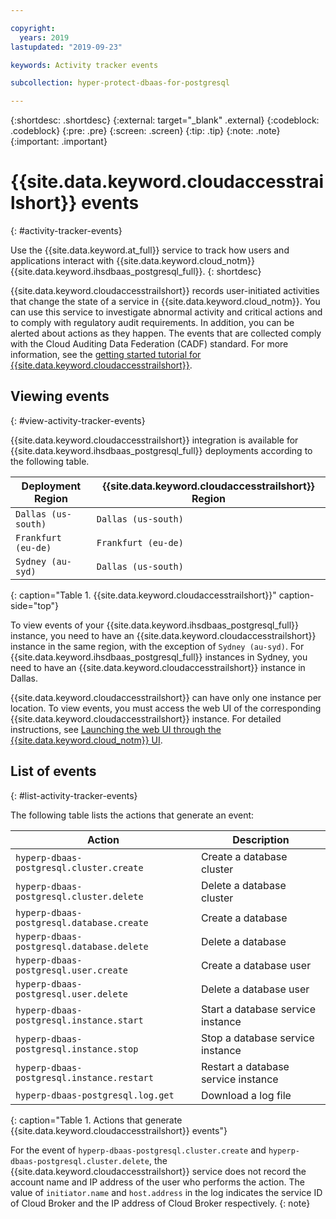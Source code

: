 ```yaml
---

copyright:
  years: 2019
lastupdated: "2019-09-23"

keywords: Activity tracker events

subcollection: hyper-protect-dbaas-for-postgresql

---
```


{:shortdesc: .shortdesc}
{:external: target="_blank" .external}
{:codeblock: .codeblock}
{:pre: .pre}
{:screen: .screen}
{:tip: .tip}
{:note: .note}
{:important: .important}

# {{site.data.keyword.cloudaccesstrailshort}} events
{: #activity-tracker-events}

Use the {{site.data.keyword.at_full}} service to track how users and applications interact with {{site.data.keyword.cloud_notm}} {{site.data.keyword.ihsdbaas_postgresql_full}}.
{: shortdesc}

{{site.data.keyword.cloudaccesstrailshort}} records user-initiated activities that change the state of a service in {{site.data.keyword.cloud_notm}}. You can use this service to investigate abnormal activity and critical actions and to comply with regulatory audit requirements. In addition, you can be alerted about actions as they happen. The events that are collected comply with the Cloud Auditing Data Federation (CADF) standard. For more information, see the [getting started tutorial for {{site.data.keyword.cloudaccesstrailshort}}](/docs/services/Activity-Tracker-with-LogDNA?topic=logdnaat-getting-started#getting-started).

## Viewing events
{: #view-activity-tracker-events}

{{site.data.keyword.cloudaccesstrailshort}} integration is available for {{site.data.keyword.ihsdbaas_postgresql_full}} deployments according to the following table.

Deployment Region | {{site.data.keyword.cloudaccesstrailshort}} Region
----------|-----------
`Dallas (us-south)` | `Dallas (us-south)`
`Frankfurt (eu-de)` | `Frankfurt (eu-de)`
`Sydney (au-syd)` | `Dallas (us-south)`
{: caption="Table 1. {{site.data.keyword.cloudaccesstrailshort}}" caption-side="top"}

To view events of your {{site.data.keyword.ihsdbaas_postgresql_full}} instance, you need to have an {{site.data.keyword.cloudaccesstrailshort}} instance in the same region, with the exception of `Sydney (au-syd)`. For {{site.data.keyword.ihsdbaas_postgresql_full}} instances in Sydney, you need to have an {{site.data.keyword.cloudaccesstrailshort}} instance in Dallas.

{{site.data.keyword.cloudaccesstrailshort}} can have only one instance per location. To view events, you must access the web UI of the corresponding {{site.data.keyword.cloudaccesstrailshort}} instance. For detailed instructions, see [Launching the web UI through the {{site.data.keyword.cloud_notm}} UI](/docs/services/Activity-Tracker-with-LogDNA?topic=logdnaat-launch#launch_step2).

## List of events
{: #list-activity-tracker-events}

The following table lists the actions that generate an event:

| Action                 | Description                               |
| ---------------------- | ----------------------------------------- |
| `hyperp-dbaas-postgresql.cluster.create` | Create a database cluster                 |
| `hyperp-dbaas-postgresql.cluster.delete` | Delete a database cluster                 |
| `hyperp-dbaas-postgresql.database.create` | Create a database                  |
| `hyperp-dbaas-postgresql.database.delete` | Delete a database                  |
| `hyperp-dbaas-postgresql.user.create`     | Create a database user                    |
| `hyperp-dbaas-postgresql.user.delete`     | Delete a database user                    |
| `hyperp-dbaas-postgresql.instance.start` | Start a database service instance         |
| `hyperp-dbaas-postgresql.instance.stop`  | Stop a database service instance          |
| `hyperp-dbaas-postgresql.instance.restart`  | Restart a database service instance          |
| `hyperp-dbaas-postgresql.log.get`       | Download a log file |
{: caption="Table 1. Actions that generate {{site.data.keyword.cloudaccesstrailshort}} events"}

For the event of `hyperp-dbaas-postgresql.cluster.create` and `hyperp-dbaas-postgresql.cluster.delete`, the {{site.data.keyword.cloudaccesstrailshort}} service does not record the account name and IP address of the user who performs the action. The value of `initiator.name` and `host.address` in the log indicates the service ID of Cloud Broker and the IP address of Cloud Broker respectively.
{: note}
